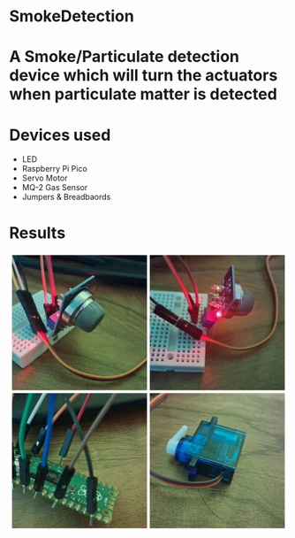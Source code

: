 # SmokeDetection

<h1>A Smoke/Particulate detection device which will turn the actuators when particulate matter is detected</h1>

# Devices used

<ul>
  <li>LED</li>
  <li>Raspberry Pi Pico</li>
  <li>Servo Motor</li>
  <li>MQ-2 Gas Sensor</li>
  <li>Jumpers & Breadbaords</li>
</ul>

# Results

<img src="./raspy1.jpeg">
